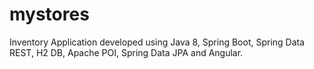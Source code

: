 # mystores


Inventory Application developed using Java 8, Spring Boot, Spring Data REST, H2 DB, Apache POI, Spring Data JPA and Angular.
